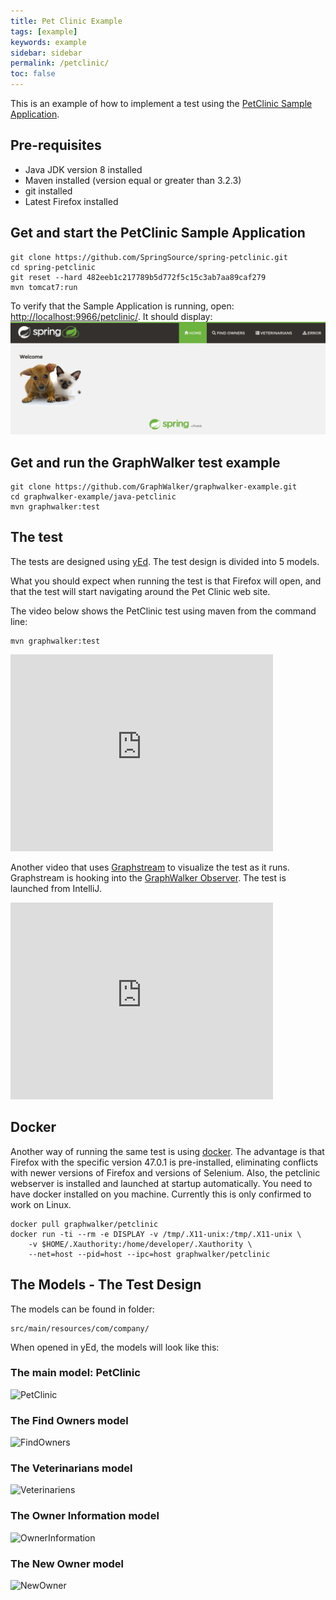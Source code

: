 ```yaml
---
title: Pet Clinic Example
tags: [example]
keywords: example
sidebar: sidebar
permalink: /petclinic/
toc: false
---
```



This is an example of how to implement a test using the [PetClinic Sample Application](https://github.com/spring-projects/spring-petclinic/). 

## Pre-requisites

* Java JDK version 8 installed
* Maven installed (version equal or greater than 3.2.3)
* git installed
* Latest Firefox installed

## Get and start the PetClinic Sample Application

```
git clone https://github.com/SpringSource/spring-petclinic.git
cd spring-petclinic
git reset --hard 482eeb1c217789b5d772f5c15c3ab7aa89caf279
mvn tomcat7:run
```

To verify that the Sample Application is running, open: [http://localhost:9966/petclinic/](http://localhost:9966/petclinic/). It should display:
![alt text](/images/spring-pet-clinic.png "The Pet Clinic Sample Application")


## Get and run the GraphWalker test example

```
git clone https://github.com/GraphWalker/graphwalker-example.git
cd graphwalker-example/java-petclinic
mvn graphwalker:test
```

## The test
The tests are designed using [yEd](http://www.yworks.com/en/products/yfiles/yed/). The test design is divided into 5 models. 

What you should expect when running the test is that Firefox will open, and that the test will start navigating around the Pet Clinic web site.

The video below shows the PetClinic test using maven from the command line:

```
mvn graphwalker:test
```

<iframe width="420" height="315" src="https://www.youtube.com/embed/idSgWX6rGdk" frameborder="0" allowfullscreen></iframe>

Another video that uses [Graphstream](http://graphstream-project.org/) to visualize the test as it runs. Graphstream is hooking into the [GraphWalker Observer](https://github.com/GraphWalker/graphwalker-example/blob/master/java-petclinic/src/main/java/com/company/observers/GraphStreamObserver.java). The test is launched from IntelliJ.

<iframe width="420" height="315" src="https://www.youtube.com/embed/Ufe4XbaBe1o" frameborder="0" allowfullscreen></iframe>


## Docker
Another way of running the same test is using [docker](https://www.docker.com/). The advantage is that Firefox with the specific version 47.0.1 is pre-installed, eliminating conflicts with newer versions of Firefox and versions of Selenium. Also, the petclinic webserver is installed and launched at startup automatically.
You need to have docker installed on you machine. Currently this is only confirmed to work on Linux.

```
docker pull graphwalker/petclinic
docker run -ti --rm -e DISPLAY -v /tmp/.X11-unix:/tmp/.X11-unix \
    -v $HOME/.Xauthority:/home/developer/.Xauthority \
    --net=host --pid=host --ipc=host graphwalker/petclinic
```

## The Models - The Test Design
The models can be found in folder:

```
src/main/resources/com/company/
```

When opened in yEd, the models will look like this:

### The main model: PetClinic

<img src="https://raw.githubusercontent.com/GraphWalker/graphwalker-example/master/java-petclinic/src/main/resources/com/company/PetClinicSharedState.png" alt="PetClinic">

### The Find Owners model

<img src="https://raw.githubusercontent.com/GraphWalker/graphwalker-example/master/java-petclinic/src/main/resources/com/company/FindOwnersSharedState.png" alt="FindOwners">

### The Veterinarians model

<img src="https://raw.githubusercontent.com/GraphWalker/graphwalker-example/master/java-petclinic/src/main/resources/com/company/VeterinariensSharedState.png" alt="Veterinariens">

### The Owner Information model

<img src="https://raw.githubusercontent.com/GraphWalker/graphwalker-example/master/java-petclinic/src/main/resources/com/company/OwnerInformationSharedState.png" alt="OwnerInformation">

### The New Owner model

<img src="https://raw.githubusercontent.com/GraphWalker/graphwalker-example/master/java-petclinic/src/main/resources/com/company/NewOwnerSharedState.png" alt="NewOwner">


